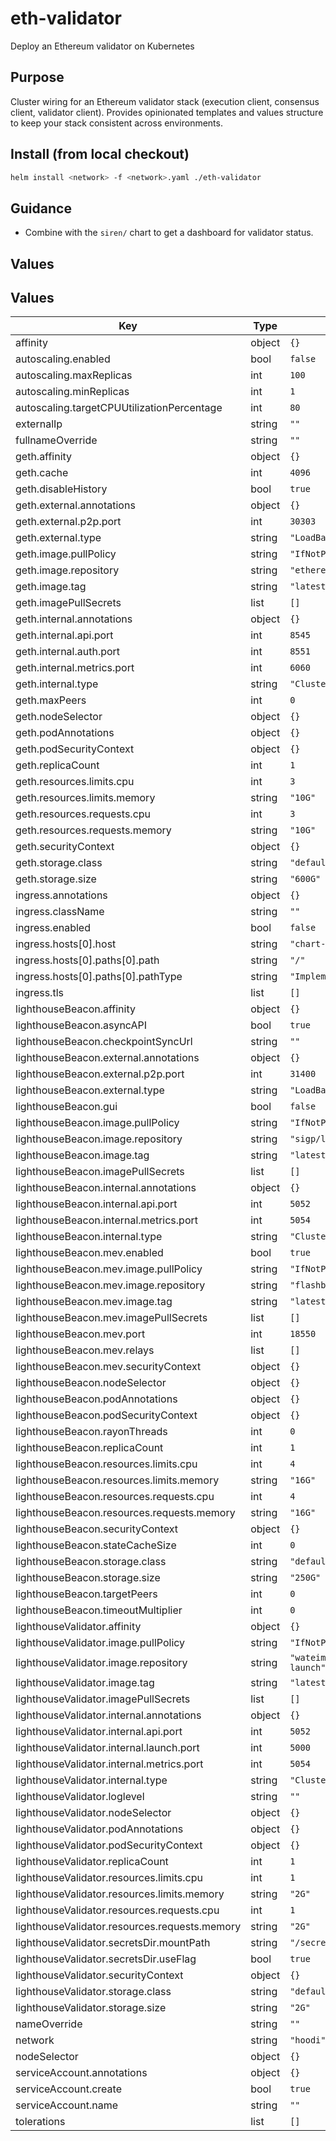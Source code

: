 # eth-validator

Deploy an Ethereum validator on Kubernetes

## Purpose
Cluster wiring for an Ethereum validator stack (execution client, consensus
client, validator client). Provides opinionated templates and values structure
to keep your stack consistent across environments.

## Install (from local checkout)
```bash
helm install <network> -f <network>.yaml ./eth-validator
```

## Guidance
- Combine with the `siren/` chart to get a dashboard for validator status.

## Values
## Values

| Key | Type | Default | Description |
|-----|------|---------|-------------|
| affinity | object | `{}` |  |
| autoscaling.enabled | bool | `false` |  |
| autoscaling.maxReplicas | int | `100` |  |
| autoscaling.minReplicas | int | `1` |  |
| autoscaling.targetCPUUtilizationPercentage | int | `80` |  |
| externalIp | string | `""` |  |
| fullnameOverride | string | `""` |  |
| geth.affinity | object | `{}` |  |
| geth.cache | int | `4096` |  |
| geth.disableHistory | bool | `true` |  |
| geth.external.annotations | object | `{}` |  |
| geth.external.p2p.port | int | `30303` |  |
| geth.external.type | string | `"LoadBalancer"` |  |
| geth.image.pullPolicy | string | `"IfNotPresent"` |  |
| geth.image.repository | string | `"ethereum/client-go"` |  |
| geth.image.tag | string | `"latest"` |  |
| geth.imagePullSecrets | list | `[]` |  |
| geth.internal.annotations | object | `{}` |  |
| geth.internal.api.port | int | `8545` |  |
| geth.internal.auth.port | int | `8551` |  |
| geth.internal.metrics.port | int | `6060` |  |
| geth.internal.type | string | `"ClusterIP"` |  |
| geth.maxPeers | int | `0` |  |
| geth.nodeSelector | object | `{}` |  |
| geth.podAnnotations | object | `{}` |  |
| geth.podSecurityContext | object | `{}` |  |
| geth.replicaCount | int | `1` |  |
| geth.resources.limits.cpu | int | `3` |  |
| geth.resources.limits.memory | string | `"10G"` |  |
| geth.resources.requests.cpu | int | `3` |  |
| geth.resources.requests.memory | string | `"10G"` |  |
| geth.securityContext | object | `{}` |  |
| geth.storage.class | string | `"default"` |  |
| geth.storage.size | string | `"600G"` |  |
| ingress.annotations | object | `{}` |  |
| ingress.className | string | `""` |  |
| ingress.enabled | bool | `false` |  |
| ingress.hosts[0].host | string | `"chart-example.local"` |  |
| ingress.hosts[0].paths[0].path | string | `"/"` |  |
| ingress.hosts[0].paths[0].pathType | string | `"ImplementationSpecific"` |  |
| ingress.tls | list | `[]` |  |
| lighthouseBeacon.affinity | object | `{}` |  |
| lighthouseBeacon.asyncAPI | bool | `true` |  |
| lighthouseBeacon.checkpointSyncUrl | string | `""` |  |
| lighthouseBeacon.external.annotations | object | `{}` |  |
| lighthouseBeacon.external.p2p.port | int | `31400` |  |
| lighthouseBeacon.external.type | string | `"LoadBalancer"` |  |
| lighthouseBeacon.gui | bool | `false` |  |
| lighthouseBeacon.image.pullPolicy | string | `"IfNotPresent"` |  |
| lighthouseBeacon.image.repository | string | `"sigp/lighthouse"` |  |
| lighthouseBeacon.image.tag | string | `"latest"` |  |
| lighthouseBeacon.imagePullSecrets | list | `[]` |  |
| lighthouseBeacon.internal.annotations | object | `{}` |  |
| lighthouseBeacon.internal.api.port | int | `5052` |  |
| lighthouseBeacon.internal.metrics.port | int | `5054` |  |
| lighthouseBeacon.internal.type | string | `"ClusterIP"` |  |
| lighthouseBeacon.mev.enabled | bool | `true` |  |
| lighthouseBeacon.mev.image.pullPolicy | string | `"IfNotPresent"` |  |
| lighthouseBeacon.mev.image.repository | string | `"flashbots/mev-boost"` |  |
| lighthouseBeacon.mev.image.tag | string | `"latest"` |  |
| lighthouseBeacon.mev.imagePullSecrets | list | `[]` |  |
| lighthouseBeacon.mev.port | int | `18550` |  |
| lighthouseBeacon.mev.relays | list | `[]` |  |
| lighthouseBeacon.mev.securityContext | object | `{}` |  |
| lighthouseBeacon.nodeSelector | object | `{}` |  |
| lighthouseBeacon.podAnnotations | object | `{}` |  |
| lighthouseBeacon.podSecurityContext | object | `{}` |  |
| lighthouseBeacon.rayonThreads | int | `0` |  |
| lighthouseBeacon.replicaCount | int | `1` |  |
| lighthouseBeacon.resources.limits.cpu | int | `4` |  |
| lighthouseBeacon.resources.limits.memory | string | `"16G"` |  |
| lighthouseBeacon.resources.requests.cpu | int | `4` |  |
| lighthouseBeacon.resources.requests.memory | string | `"16G"` |  |
| lighthouseBeacon.securityContext | object | `{}` |  |
| lighthouseBeacon.stateCacheSize | int | `0` |  |
| lighthouseBeacon.storage.class | string | `"default"` |  |
| lighthouseBeacon.storage.size | string | `"250G"` |  |
| lighthouseBeacon.targetPeers | int | `0` |  |
| lighthouseBeacon.timeoutMultiplier | int | `0` |  |
| lighthouseValidator.affinity | object | `{}` |  |
| lighthouseValidator.image.pullPolicy | string | `"IfNotPresent"` |  |
| lighthouseValidator.image.repository | string | `"wateim/lighthouse-launch"` |  |
| lighthouseValidator.image.tag | string | `"latest"` |  |
| lighthouseValidator.imagePullSecrets | list | `[]` |  |
| lighthouseValidator.internal.annotations | object | `{}` |  |
| lighthouseValidator.internal.api.port | int | `5052` |  |
| lighthouseValidator.internal.launch.port | int | `5000` |  |
| lighthouseValidator.internal.metrics.port | int | `5054` |  |
| lighthouseValidator.internal.type | string | `"ClusterIP"` |  |
| lighthouseValidator.loglevel | string | `""` |  |
| lighthouseValidator.nodeSelector | object | `{}` |  |
| lighthouseValidator.podAnnotations | object | `{}` |  |
| lighthouseValidator.podSecurityContext | object | `{}` |  |
| lighthouseValidator.replicaCount | int | `1` |  |
| lighthouseValidator.resources.limits.cpu | int | `1` |  |
| lighthouseValidator.resources.limits.memory | string | `"2G"` |  |
| lighthouseValidator.resources.requests.cpu | int | `1` |  |
| lighthouseValidator.resources.requests.memory | string | `"2G"` |  |
| lighthouseValidator.secretsDir.mountPath | string | `"/secrets"` |  |
| lighthouseValidator.secretsDir.useFlag | bool | `true` |  |
| lighthouseValidator.securityContext | object | `{}` |  |
| lighthouseValidator.storage.class | string | `"default"` |  |
| lighthouseValidator.storage.size | string | `"2G"` |  |
| nameOverride | string | `""` |  |
| network | string | `"hoodi"` |  |
| nodeSelector | object | `{}` |  |
| serviceAccount.annotations | object | `{}` |  |
| serviceAccount.create | bool | `true` |  |
| serviceAccount.name | string | `""` |  |
| tolerations | list | `[]` |  |
